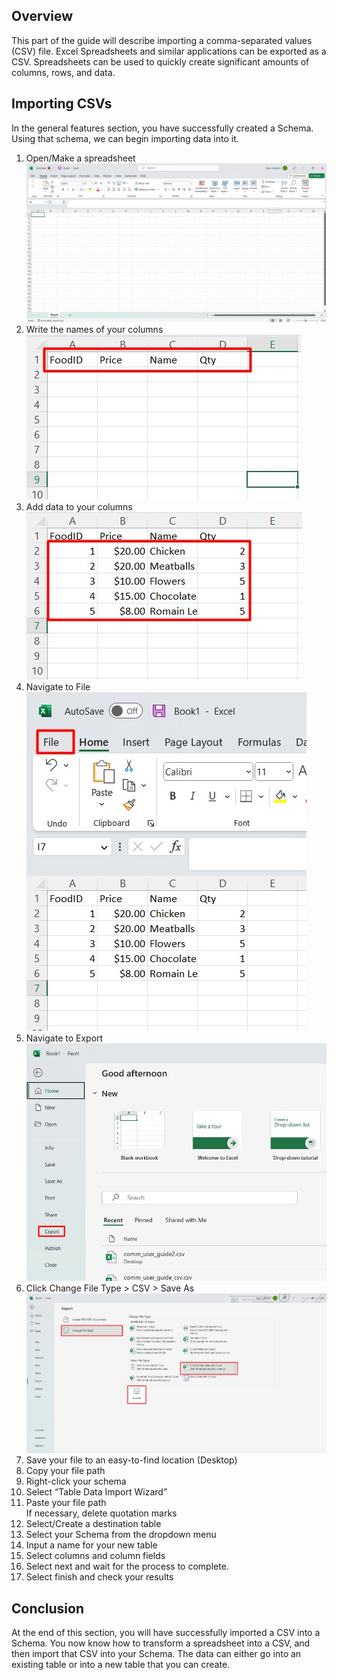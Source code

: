 ## Overview

This part of the guide will describe importing a comma-separated values (CSV) file. Excel Spreadsheets and similar applications can be exported as a CSV. Spreadsheets can be used to quickly create significant amounts of columns, rows, and data.

## Importing CSVs

In the general features section, you have successfully created a Schema. Using that schema, we can begin importing data into it.

1. Open/Make a spreadsheet<br>
![ExportStart](./images/CSVSpreadsheet.jpg)
2. Write the names of your columns<br>
![ExportStart](./images/CSVColumnNames.jpg)
3. Add data to your columns<br>
![ExportStart](./images/CSVColumnData.jpg)
4. Navigate to File<br>
![ExportStart](./images/CSVNavFile.jpg)
5. Navigate to Export<br>
![ExportStart](./images/CSVNavToExport.jpg)
6. Click Change File Type > CSV > Save As<br>
![ExportStart](./images/CSVSaveFileType.jpg)
6. Save your file to an easy-to-find location (Desktop)
7. Copy your file path
8. Right-click your schema
8. Select “Table Data Import Wizard”
9. Paste your file path  
    If necessary, delete quotation marks  
10. Select/Create a destination table  
11. Select your Schema from the dropdown menu
12. Input a name for your new table
13. Select columns and column fields
14. Select next and wait for the process to complete.
15. Select finish and check your results

## Conclusion

At the end of this section, you will have successfully imported a CSV into a Schema. You now know how to transform a spreadsheet into a CSV, and then import that CSV into your Schema. The data can either go into an existing table or into a new table that you can create.
